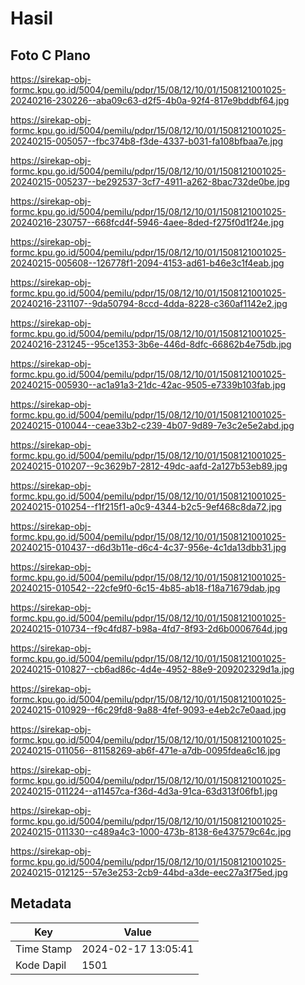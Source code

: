# Hasil

## Foto C Plano

https://sirekap-obj-formc.kpu.go.id/5004/pemilu/pdpr/15/08/12/10/01/1508121001025-20240216-230226--aba09c63-d2f5-4b0a-92f4-817e9bddbf64.jpg

https://sirekap-obj-formc.kpu.go.id/5004/pemilu/pdpr/15/08/12/10/01/1508121001025-20240215-005057--fbc374b8-f3de-4337-b031-fa108bfbaa7e.jpg

https://sirekap-obj-formc.kpu.go.id/5004/pemilu/pdpr/15/08/12/10/01/1508121001025-20240215-005237--be292537-3cf7-4911-a262-8bac732de0be.jpg

https://sirekap-obj-formc.kpu.go.id/5004/pemilu/pdpr/15/08/12/10/01/1508121001025-20240216-230757--668fcd4f-5946-4aee-8ded-f275f0d1f24e.jpg

https://sirekap-obj-formc.kpu.go.id/5004/pemilu/pdpr/15/08/12/10/01/1508121001025-20240215-005608--126778f1-2094-4153-ad61-b46e3c1f4eab.jpg

https://sirekap-obj-formc.kpu.go.id/5004/pemilu/pdpr/15/08/12/10/01/1508121001025-20240216-231107--9da50794-8ccd-4dda-8228-c360af1142e2.jpg

https://sirekap-obj-formc.kpu.go.id/5004/pemilu/pdpr/15/08/12/10/01/1508121001025-20240216-231245--95ce1353-3b6e-446d-8dfc-66862b4e75db.jpg

https://sirekap-obj-formc.kpu.go.id/5004/pemilu/pdpr/15/08/12/10/01/1508121001025-20240215-005930--ac1a91a3-21dc-42ac-9505-e7339b103fab.jpg

https://sirekap-obj-formc.kpu.go.id/5004/pemilu/pdpr/15/08/12/10/01/1508121001025-20240215-010044--ceae33b2-c239-4b07-9d89-7e3c2e5e2abd.jpg

https://sirekap-obj-formc.kpu.go.id/5004/pemilu/pdpr/15/08/12/10/01/1508121001025-20240215-010207--9c3629b7-2812-49dc-aafd-2a127b53eb89.jpg

https://sirekap-obj-formc.kpu.go.id/5004/pemilu/pdpr/15/08/12/10/01/1508121001025-20240215-010254--f1f215f1-a0c9-4344-b2c5-9ef468c8da72.jpg

https://sirekap-obj-formc.kpu.go.id/5004/pemilu/pdpr/15/08/12/10/01/1508121001025-20240215-010437--d6d3b11e-d6c4-4c37-956e-4c1da13dbb31.jpg

https://sirekap-obj-formc.kpu.go.id/5004/pemilu/pdpr/15/08/12/10/01/1508121001025-20240215-010542--22cfe9f0-6c15-4b85-ab18-f18a71679dab.jpg

https://sirekap-obj-formc.kpu.go.id/5004/pemilu/pdpr/15/08/12/10/01/1508121001025-20240215-010734--f9c4fd87-b98a-4fd7-8f93-2d6b0006764d.jpg

https://sirekap-obj-formc.kpu.go.id/5004/pemilu/pdpr/15/08/12/10/01/1508121001025-20240215-010827--cb6ad86c-4d4e-4952-88e9-209202329d1a.jpg

https://sirekap-obj-formc.kpu.go.id/5004/pemilu/pdpr/15/08/12/10/01/1508121001025-20240215-010929--f6c29fd8-9a88-4fef-9093-e4eb2c7e0aad.jpg

https://sirekap-obj-formc.kpu.go.id/5004/pemilu/pdpr/15/08/12/10/01/1508121001025-20240215-011056--81158269-ab6f-471e-a7db-0095fdea6c16.jpg

https://sirekap-obj-formc.kpu.go.id/5004/pemilu/pdpr/15/08/12/10/01/1508121001025-20240215-011224--a11457ca-f36d-4d3a-91ca-63d313f06fb1.jpg

https://sirekap-obj-formc.kpu.go.id/5004/pemilu/pdpr/15/08/12/10/01/1508121001025-20240215-011330--c489a4c3-1000-473b-8138-6e437579c64c.jpg

https://sirekap-obj-formc.kpu.go.id/5004/pemilu/pdpr/15/08/12/10/01/1508121001025-20240215-012125--57e3e253-2cb9-44bd-a3de-eec27a3f75ed.jpg


## Metadata

| Key        | Value               |
| ---------- | ------------------- |
| Time Stamp | 2024-02-17 13:05:41 |
| Kode Dapil | 1501                |




